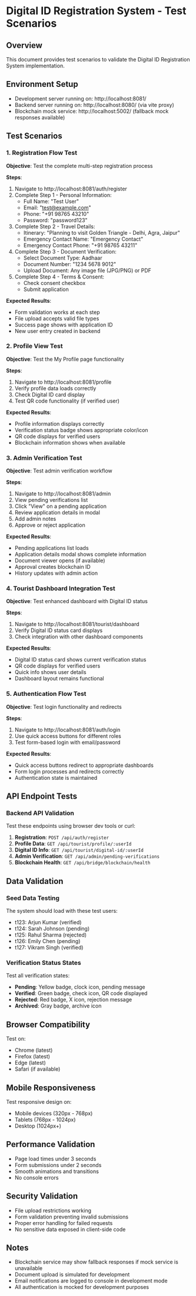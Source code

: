 # Digital ID Registration System - Test Scenarios

## Overview
This document provides test scenarios to validate the Digital ID Registration System implementation.

## Environment Setup
- Development server running on: http://localhost:8081/
- Backend server running on: http://localhost:8080/ (via vite proxy)
- Blockchain mock service: http://localhost:5002/ (fallback mock responses available)

## Test Scenarios

### 1. Registration Flow Test
**Objective**: Test the complete multi-step registration process

**Steps**:
1. Navigate to http://localhost:8081/auth/register
2. Complete Step 1 - Personal Information:
   - Full Name: "Test User"
   - Email: "test@example.com"
   - Phone: "+91 98765 43210"
   - Password: "password123"
3. Complete Step 2 - Travel Details:
   - Itinerary: "Planning to visit Golden Triangle - Delhi, Agra, Jaipur"
   - Emergency Contact Name: "Emergency Contact"
   - Emergency Contact Phone: "+91 98765 43211"
4. Complete Step 3 - Document Verification:
   - Select Document Type: Aadhaar
   - Document Number: "1234 5678 9012"
   - Upload Document: Any image file (JPG/PNG) or PDF
5. Complete Step 4 - Terms & Consent:
   - Check consent checkbox
   - Submit application

**Expected Results**:
- Form validation works at each step
- File upload accepts valid file types
- Success page shows with application ID
- New user entry created in backend

### 2. Profile View Test
**Objective**: Test the My Profile page functionality

**Steps**:
1. Navigate to http://localhost:8081/profile
2. Verify profile data loads correctly
3. Check Digital ID card display
4. Test QR code functionality (if verified user)

**Expected Results**:
- Profile information displays correctly
- Verification status badge shows appropriate color/icon
- QR code displays for verified users
- Blockchain information shows when available

### 3. Admin Verification Test
**Objective**: Test admin verification workflow

**Steps**:
1. Navigate to http://localhost:8081/admin
2. View pending verifications list
3. Click "View" on a pending application
4. Review application details in modal
5. Add admin notes
6. Approve or reject application

**Expected Results**:
- Pending applications list loads
- Application details modal shows complete information
- Document viewer opens (if available)
- Approval creates blockchain ID
- History updates with admin action

### 4. Tourist Dashboard Integration Test
**Objective**: Test enhanced dashboard with Digital ID status

**Steps**:
1. Navigate to http://localhost:8081/tourist/dashboard
2. Verify Digital ID status card displays
3. Check integration with other dashboard components

**Expected Results**:
- Digital ID status card shows current verification status
- QR code displays for verified users
- Quick info shows user details
- Dashboard layout remains functional

### 5. Authentication Flow Test
**Objective**: Test login functionality and redirects

**Steps**:
1. Navigate to http://localhost:8081/auth/login
2. Use quick access buttons for different roles
3. Test form-based login with email/password

**Expected Results**:
- Quick access buttons redirect to appropriate dashboards
- Form login processes and redirects correctly
- Authentication state is maintained

## API Endpoint Tests

### Backend API Validation
Test these endpoints using browser dev tools or curl:

1. **Registration**: `POST /api/auth/register`
2. **Profile Data**: `GET /api/tourist/profile/:userId`
3. **Digital ID Info**: `GET /api/tourist/digital-id/:userId`
4. **Admin Verification**: `GET /api/admin/pending-verifications`
5. **Blockchain Health**: `GET /api/bridge/blockchain/health`

## Data Validation

### Seed Data Testing
The system should load with these test users:
- t123: Arjun Kumar (verified)
- t124: Sarah Johnson (pending)
- t125: Rahul Sharma (rejected)
- t126: Emily Chen (pending)
- t127: Vikram Singh (verified)

### Verification Status States
Test all verification states:
- **Pending**: Yellow badge, clock icon, pending message
- **Verified**: Green badge, check icon, QR code displayed
- **Rejected**: Red badge, X icon, rejection message
- **Archived**: Gray badge, archive icon

## Browser Compatibility
Test on:
- Chrome (latest)
- Firefox (latest)
- Edge (latest)
- Safari (if available)

## Mobile Responsiveness
Test responsive design on:
- Mobile devices (320px - 768px)
- Tablets (768px - 1024px)
- Desktop (1024px+)

## Performance Validation
- Page load times under 3 seconds
- Form submissions under 2 seconds
- Smooth animations and transitions
- No console errors

## Security Validation
- File upload restrictions working
- Form validation preventing invalid submissions
- Proper error handling for failed requests
- No sensitive data exposed in client-side code

## Notes
- Blockchain service may show fallback responses if mock service is unavailable
- Document upload is simulated for development
- Email notifications are logged to console in development mode
- All authentication is mocked for development purposes